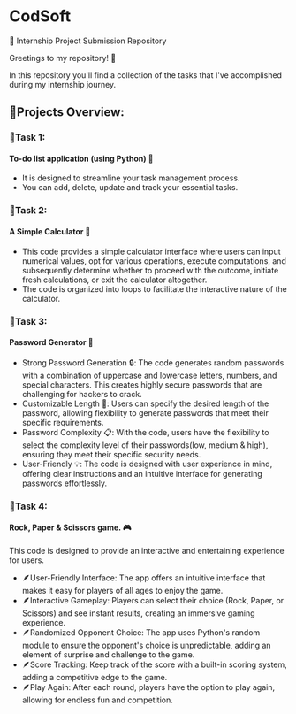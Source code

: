 # CodSoft

📂 Internship Project Submission Repository

Greetings to my repository! 👋

In this repository you'll find a collection of the tasks that I've accomplished during my internship journey.

## 📃Projects Overview:
          
### 🚩Task 1:
#### To-do list application (using Python) 📑
 - It is designed to streamline your task management process.
 - You can add, delete, update and track your essential tasks.

### 🚩Task 2:
#### A Simple Calculator 🤔
- This code provides a simple calculator interface where users can input numerical values, opt for various operations, execute computations, and subsequently determine whether to proceed with the outcome, initiate fresh calculations, or exit the calculator altogether.
- The code is organized into loops to facilitate the interactive nature of the calculator.

### 🚩Task 3:
#### Password Generator 🔐
- Strong Password Generation 🔒: The code generates random passwords with a combination of uppercase and lowercase letters, numbers, and special characters. This creates highly secure passwords that are challenging for hackers to crack.
- Customizable Length 🔄: Users can specify the desired length of the password, allowing flexibility to generate passwords that meet their specific requirements.
- Password Complexity 📋: With the code, users have the flexibility to select the complexity level of their passwords(low, medium & high), ensuring they meet their specific security needs.
- User-Friendly 💡: The code is designed with user experience in mind, offering clear instructions and an intuitive interface for generating passwords effortlessly.

### 🚩Task 4:
#### Rock, Paper & Scissors game. 🎮

This code is designed to provide an interactive and entertaining experience for users.

- 🪶User-Friendly Interface: The app offers an intuitive interface that makes it easy for players of all ages to enjoy the game.
- 🪶Interactive Gameplay: Players can select their choice (Rock, Paper, or Scissors) and see instant results, creating an immersive gaming experience.
- 🪶Randomized Opponent Choice: The app uses Python's random module to ensure the opponent's choice is unpredictable, adding an element of surprise and challenge to the game.
- 🪶Score Tracking: Keep track of the score with a built-in scoring system, adding a competitive edge to the game.
- 🪶Play Again: After each round, players have the option to play again, allowing for endless fun and competition.
